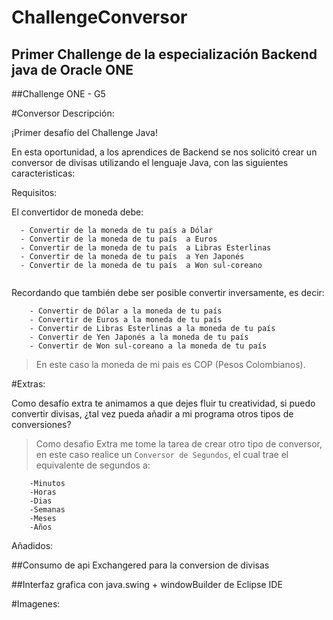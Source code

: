 # ChallengeConversor
## Primer Challenge de la especialización Backend java de Oracle ONE
##Challenge ONE - G5

#Conversor
Descripción:

¡Primer desafío del Challenge Java!

En esta oportunidad, a los aprendices de Backend se nos solicitó crear un conversor de divisas utilizando el lenguaje Java, con las siguientes caracteristicas:

Requisitos:

El convertidor de moneda debe:
```		
  - Convertir de la moneda de tu país a Dólar
  - Convertir de la moneda de tu país  a Euros
  - Convertir de la moneda de tu país  a Libras Esterlinas
  - Convertir de la moneda de tu país  a Yen Japonés
  - Convertir de la moneda de tu país  a Won sul-coreano
   
  ``` 
   

Recordando que también debe ser posible convertir inversamente, es decir:
```
    - Convertir de Dólar a la moneda de tu país
    - Convertir de Euros a la moneda de tu país
    - Convertir de Libras Esterlinas a la moneda de tu país
    - Convertir de Yen Japonés a la moneda de tu país
    - Convertir de Won sul-coreano a la moneda de tu país

  ```

> En este caso la moneda de mi pais es COP (Pesos Colombianos).

#Extras:

Como desafío extra te animamos a que dejes fluir tu creatividad, si puedo convertir divisas, ¿tal vez pueda añadir a mi programa otros tipos de conversiones?

> Como desafio Extra me tome la tarea de crear otro tipo de conversor, en este caso realice un `Conversor de Segundos`, el cual trae el equivalente de segundos a:
  ```
	  -Minutos
	  -Horas
	  -Dias
	  -Semanas
	  -Meses
	  -Años

  ```

Añadidos:

##Consumo de api Exchangered para la conversion de divisas

##Interfaz grafica con java.swing + windowBuilder de Eclipse IDE

#Imagenes:
